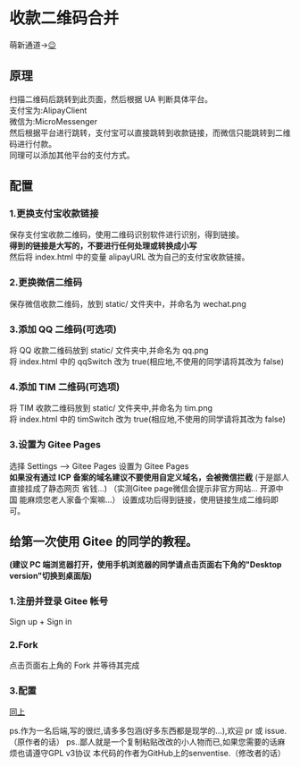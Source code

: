 # 收款二维码合并  
萌新通道->[😉](#给第一次使用Gitee的同学的教程)   
## 原理
扫描二维码后跳转到此页面，然后根据 UA 判断具体平台。  
支付宝为:AlipayClient  
微信为:MicroMessenger  
然后根据平台进行跳转，支付宝可以直接跳转到收款链接，而微信只能跳转到二维码进行付款。  
同理可以添加其他平台的支付方式。  
## 配置
### 1.更换支付宝收款链接  
保存支付宝收款二维码，使用二维码识别软件进行识别，得到链接。  
**得到的链接是大写的，不要进行任何处理或转换成小写**  
然后将 index.html 中的变量 alipayURL 改为自己的支付宝收款链接。
### 2.更换微信二维码
保存微信收款二维码，放到 static/ 文件夹中，并命名为 wechat.png  
### 3.添加 QQ 二维码(可选项)   
将 QQ 收款二维码放到 static/ 文件夹中,并命名为 qq.png   
将 index.html 中的 qqSwitch 改为 true(相应地,不使用的同学请将其改为 false)   
### 4.添加 TIM 二维码(可选项)   
将 TIM 收款二维码放到 static/ 文件夹中,并命名为 tim.png   
将 index.html 中的 timSwitch 改为 true(相应地,不使用的同学请将其改为 false)   
### 3.设置为 Gitee Pages
选择 Settings --> Gitee Pages 设置为 Gitee Pages  
**如果没有通过 ICP 备案的域名建议不要使用自定义域名，会被微信拦截** (于是鄙人直接挂成了静态网页 省钱...) （实测Gitee page微信会提示非官方网站... 开源中国 能麻烦您老人家备个案嘛...）
设置成功后得到链接，使用链接生成二维码即可。   

## 给第一次使用 Gitee 的同学的教程。
**(建议 PC 端浏览器打开，使用手机浏览器的同学请点击页面右下角的"Desktop version"切换到桌面版)**
### 1.注册并登录 Gitee 帐号
Sign up + Sign in
### 2.Fork
点击页面右上角的 Fork 并等待其完成
### 3.配置
[同上](#配置)   

ps.作为一名后端,写的很烂,请多多包涵(好多东西都是现学的...),欢迎 pr 或 issue.（原作者的话） 
ps..鄙人就是一个复制粘贴改改的小人物而已,如果您需要的话麻烦也请遵守GPL v3协议 本代码的作者为GitHub上的senventise.（修改者的话）